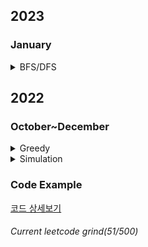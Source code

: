 ## 2023
### January  

<details>
<summary>BFS/DFS</summary>
    
#### Easy
- [1920, Build Array from Permutation](https://sour-othnielia-55f.notion.site/1920-Build-Array-from-Permutation-661d716f5efe4917994d13486382aff4) 

#### medium
- [2181, Merge Nodes in Between Zero](https://sour-othnielia-55f.notion.site/2181-Merge-Nodes-in-Between-Zeros-d7340f49126e41ffa5e80097b5fad847)	         
</details>

## 2022
### October~December  
<details>
<summary>Greedy</summary>
    
#### Easy  
- [2160, Minimum Sum of Four Digit Number After Splitting Digits](https://sour-othnielia-55f.notion.site/2160-Minimum-Sum-of-Four-Digit-Number-After-Splitting-Digits-216b1faeae4e421fa708eacede882564)
- [1221, Split a String in Balanced Strings](https://sour-othnielia-55f.notion.site/1221-Split-a-String-in-Balanced-Strings-1ee2b70bacff41cca977c17fe0fe03da)
- [1323, Maximum 69 Number](https://sour-othnielia-55f.notion.site/1323-Maximum-69-Number-20d7c92a8cee46c88a96f001d3a83f8c)
- [1827, Minimum Operations to Make the Array Increasing](https://sour-othnielia-55f.notion.site/1827-Minimum-Operations-to-Make-the-Array-Increasing-963d21e0b4b64c1590164703f6fb865e)
- [561, Array Partition](https://sour-othnielia-55f.notion.site/561-Array-Partition-57c021b018d44d9f902cc3642798b719)
- [942, DI String Match](https://sour-othnielia-55f.notion.site/942-DI-String-Match-255fba6234104a0c95260586afb90281)
- [1710, Maximum Units on a Truck](https://sour-othnielia-55f.notion.site/1710-Maximum-Units-on-a-Truck-8ce64e736f134c9ea8cb82154643d2a8)
> 복습 필요 2d array 정렬하는 방법 모르면 못품  
- [1217, Minimum Cost to Move Chips to The Same Position](https://sour-othnielia-55f.notion.site/1217-Minimum-Cost-to-Move-Chips-to-The-Same-Position-85485d3a6f074644b0c7fc3004886d5f)
- [1974, Minimum Time to Type Word Using Special Typewriter](https://sour-othnielia-55f.notion.site/1974-Minimum-Time-to-Type-Word-Using-Special-Typewriter-af8b34d4e7eb4b9985fac6ebe9a5f619)
- [2078, Two Furthest Houses With Different Colors](https://sour-othnielia-55f.notion.site/2078-Two-Furthest-Houses-With-Different-Colors-65ba5421ccfe44a9be22486ca1dc6a17)
> 복습 필요 two pointer로 풀지 않으면 힘들어짐
- [2224, Minimum Number of Operations to Convert Time](https://sour-othnielia-55f.notion.site/2224-Minimum-Number-of-Operations-to-Convert-Time-f95ebe6858b641a996b671396b0ff4a3)
- [2144, Minimum Cost of Buying Candies With Discount](https://sour-othnielia-55f.notion.site/2144-Minimum-Cost-of-Buying-Candies-With-Discount-e42588be652b4a1aade61613b957c97b)
- [1903, Largest Odd Number in String](https://sour-othnielia-55f.notion.site/1903-d182c93e06ea4aeda1f161b807254671)
> 복습 필요, 테크닉
- [976, Largest Perimeter Triangle](https://sour-othnielia-55f.notion.site/976-Largest-Perimeter-Triangle-8484b169ab4b4bdb9ddfe077ef5e3b0f)
> 삼각형의 필수조건을 알고있는가?
- [409, Longest Palindrome](https://sour-othnielia-55f.notion.site/409-Longest-Palindrome-703882fbe8ae430a9647f98d2e87a7af)
> 해시셋을 이용한 기본 센스 요구
- [2027, Minimum Moves to Convert String](https://sour-othnielia-55f.notion.site/2027-Minimum-Moves-to-Convert-String-e842da6133294802a67e1e765e256a91)
- [860. Lemonade Change](https://sour-othnielia-55f.notion.site/860-Lemonade-Change-178cd031c0d0430dbd2bac2f9bdddd2c)
- [1005, Maximize Sum Of Array After K Negations](https://sour-othnielia-55f.notion.site/1005-Maximize-Sum-Of-Array-After-K-Negations-bf60c092e20a4430b111039ee15e265e)
- [455, Assign Cookies](https://sour-othnielia-55f.notion.site/455-Assign-Cookies-57aaca4f94c145a1a9a3f1f980c3a111)
> 투 포인터
- [2259, Remove Digit From Number to Maximize Result](https://sour-othnielia-55f.notion.site/2259-Remove-Digit-From-Number-to-Maximize-Result-ab81f6cf873c4314a51e3181ed1295e1)
> subString
- [1013. Partition Array Into Three Parts With Equal Sum](https://sour-othnielia-55f.notion.site/1013-Partition-Array-Into-Three-Parts-With-Equal-Sum-c841194c6fb04572af07855a087b7754)

#### Medium
- [1689,	Partitioning Into Minimum Number Of Deci-Binary Numbers](https://sour-othnielia-55f.notion.site/1689-Partitioning-Into-Minimum-Number-Of-Deci-Binary-Numbers-6a468c19082240b0a9cb316f6275b15d)  
> ascii code  
- [807, Max Increase to Keep City Skyline](https://sour-othnielia-55f.notion.site/807-Max-Increase-to-Keep-City-Skyline-944f87632da94044943864ce26df5a68)
- [1877, Minimize Maximum Pair Sum in Array](https://sour-othnielia-55f.notion.site/763-Partition-Labels-538217dd61454580974556b5ee1cf65f)
- [763, Partition Labels](https://sour-othnielia-55f.notion.site/763-Partition-Labels-538217dd61454580974556b5ee1cf65f)
- [1561, Maximum Number of Coins You Can Get](https://sour-othnielia-55f.notion.site/1561-Maximum-Number-of-Coins-You-Can-Get-f1dbeeb6c2b84fc2a1ea34dbff212730)
- [1605, Find Valid Matrix Given Row and Column Sums](https://sour-othnielia-55f.notion.site/1605-Find-Valid-Matrix-Given-Row-and-Column-Sums-730239cd31e54106bbca8e9e7c658ae4)
- [921, Minimum Add to Make Parentheses Valid](https://sour-othnielia-55f.notion.site/921-Minimum-Add-to-Make-Parentheses-Valid-bfc15915a9d74baf8d295f97acdcb6ad)
- [2405, Optimal Partition of String](https://sour-othnielia-55f.notion.site/2405-Optimal-Partition-of-String-1939b90b501e47c482d086c3f126f45f)
- [2375, Construct Smallest Number From DI String](https://sour-othnielia-55f.notion.site/2375-Construct-Smallest-Number-From-DI-String-b1adea0d3b254daaa69d1af7d16b3ecc)
- [406, Queue Reconstruction by Height](https://sour-othnielia-55f.notion.site/406-Queue-Reconstruction-by-Height-bb1909ab50b24b6ab27ec57ccf78afdb)
- [1529, Minimum Suffix Flips](https://sour-othnielia-55f.notion.site/1529-Minimum-Suffix-Flips-31c5540f0fb24fbd97c2fe27c2a1b35e)
- [2294, Partition Array Such That Maximum Difference Is K](https://sour-othnielia-55f.notion.site/2294-Partition-Array-Such-That-Maximum-Difference-Is-K-2fa1b9df334b4046b2d7d1c4370c77ab)
  
</details>
<details>
<summary>Simulation</summary>
    
#### Easy
- [1920, Build Array from Permutation](https://sour-othnielia-55f.notion.site/1920-Build-Array-from-Permutation-661d716f5efe4917994d13486382aff4) 
- [2011, Final Value of Variable After Performing Operations](https://sour-othnielia-55f.notion.site/2011-Final-Value-of-Variable-After-Performing-Operations-5c8d58be871c401eb6d52cd05f1c57bd)                 
- [1688, Count of Matches in Tournament](https://sour-othnielia-55f.notion.site/1688-Count-of-Matches-in-Tournament-43f3fd73fcd14b57b31deeea549dc760)
- [832, Flipping an Image](https://sour-othnielia-55f.notion.site/832-Flipping-an-Image-ddfed6753e444576ae46c246173eae3a)
> 복습 필요, 좌우 스왑 정렬하는 방법을 이해못하면 풀 수 없음
- [2169, Count Operations to Obtain Zero](https://sour-othnielia-55f.notion.site/2169-Count-Operations-to-Obtain-Zero-1fe0bb1aab084ed9bb1a389b95575adb)
- [2154, Keep Multiplying Found Values by Two](https://sour-othnielia-55f.notion.site/2154-Keep-Multiplying-Found-Values-by-Two-3cf66b7bd1e6475698a7478ab3c2f477)
- [2357, Make Array Zero by Subtracting Equal Amounts](https://sour-othnielia-55f.notion.site/2357-Make-Array-Zero-by-Subtracting-Equal-Amounts-eb2a46c0f24c4005bc68532ffbbcbec2)	             
- [412, Fizz Buzz](https://sour-othnielia-55f.notion.site/412-Fizz-Buzz-6d81357f74164731a83ab8780276d3bb)
> 간단한 문제지만 객체지향적인 풀이를 참고해서 응용할 
- [1260, Shift 2D Grid🎁](https://sour-othnielia-55f.notion.site/1260-Shift-2D-Grid-f4862761d11a418e8b88ac1a28bbe48a)
> temp 담기와 while을 사용할때 유용한 테크닉을 얻게됨 복습 필요
- [1700, Number of Students Unable to Eat Lunch](https://sour-othnielia-55f.notion.site/1700-Number-of-Students-Unable-to-Eat-Lunch-eca783dedb514a378dc2ab9f1ca17ab8)
- [2243, Calculate Digit Sum of a String](https://sour-othnielia-55f.notion.site/2243-Calculate-Digit-Sum-of-a-String-e343e8e96eb74122a57c3bbd5d129ae2)
> charAt(n)을 통해서 스트링 문자열에서 숫자를 추출할수있는가? charAt(n) - '0' 아스키코드 추출법을 모르면 못품
- [2138, Divide a String Into Groups of Size k](https://sour-othnielia-55f.notion.site/2138-Calculate-Digit-Sum-of-a-String-1-107e949ac74441b28c5c1dc00b1cfb56)	       
- [2180, Count Integers With Even Digit Sum](https://sour-othnielia-55f.notion.site/2180-Count-Integers-With-Even-Digit-Sum-84c368839af04d2fb66e13f7ed522846)
> 간단한 짝수를 구하는 문제지만 다시 복습 필요
- [2293, Min Max Game](https://sour-othnielia-55f.notion.site/2293-Min-Max-Game-98b3f34c87f24f4094736e2228b3130a)
> 재귀 활용

#### medium
- [2181, Merge Nodes in Between Zero](https://sour-othnielia-55f.notion.site/2181-Merge-Nodes-in-Between-Zeros-d7340f49126e41ffa5e80097b5fad847)	         
- [2161, Partition Array According to Given Pivot](https://sour-othnielia-55f.notion.site/2161-Partition-Array-According-to-Given-Pivot-9a4ac6336ac740a4b46c051474352d24)
> 큐로 풀었는데 스택으로 풀어도 상관없을거같다.
- [2181, Merge Nodes in Between Zero](https://sour-othnielia-55f.notion.site/2181-Merge-Nodes-in-Between-Zeros-d7340f49126e41ffa5e80097b5fad847)        
- [2161, Partition Array According to Given Pivot](https://sour-othnielia-55f.notion.site/2161-Partition-Array-According-to-Given-Pivot-9a4ac6336ac740a4b46c051474352d24)
- [2149, Rearrange Array Elements by Sign](https://sour-othnielia-55f.notion.site/2149-Rearrange-Array-Elements-by-Sign-786491257e134980b5293c38baae2f7e)       
- [1823, Find the Winner of the Circular Game](https://sour-othnielia-55f.notion.site/1823-Find-the-Winner-of-the-Circular-Game-f3e21f93408f413b8915a116d131e9f0)
> 큐로 풀었는데 복습 필요
  
</details>

### Code Example
[코드 상세보기](https://github.com/JayFreemandev/Problem-Solving/blob/main/LeetCode/README.md)
###### Current leetcode grind(51/500)
